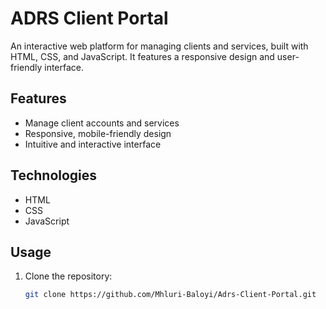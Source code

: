 # ADRS Client Portal

An interactive web platform for managing clients and services, built with HTML, CSS, and JavaScript. It features a responsive design and user-friendly interface.

## Features
- Manage client accounts and services
- Responsive, mobile-friendly design
- Intuitive and interactive interface

## Technologies
- HTML
- CSS
- JavaScript

## Usage
1. Clone the repository:
   ```bash
   git clone https://github.com/Mhluri-Baloyi/Adrs-Client-Portal.git
